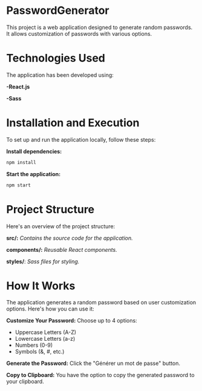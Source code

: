 # PasswordGenerator

This project is a web application designed to generate random passwords. It allows customization of passwords with various options.

# Technologies Used
The application has been developed using:

**-React.js**

**-Sass**

# Installation and Execution
To set up and run the application locally, follow these steps:

**Install dependencies:**
```bash
npm install
```
**Start the application:**
```bash
npm start
```
# Project Structure
Here's an overview of the project structure:

**src/:** *Contains the source code for the application.*

**components/:** *Reusable React components.*

**styles/**: *Sass files for styling.*

# How It Works
The application generates a random password based on user customization options. Here's how you can use it:

**Customize Your Password:**
Choose up to 4 options:
- Uppercase Letters (A-Z)
- Lowercase Letters (a-z)
- Numbers (0-9)
- Symbols (&, #, etc.)

**Generate the Password:**
Click the "Générer un mot de passe" button.

**Copy to Clipboard:**
You have the option to copy the generated password to your clipboard.
